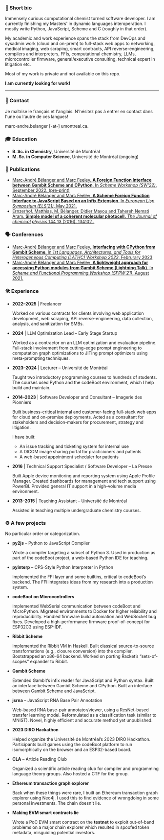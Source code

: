 ### 🙋 Short bio

Immensely curious computational chemist turned software developer. I am currently finishing my Masters' in
dynamic languages interoperation. I mostly write Python, JavaScript, Scheme and
C (roughly in that order).

My academic and work experience spans the stack from DevOps and sysadmin work (cloud and on-prem)
to full-stack web apps to networking, medical imaging, web scraping, smart
contracts, API reverse-engineering, compilers and interpreters, FFIs,
computational chemistry, LLMs, microcontroller firmware, general/executive consulting, technical expert in litigation etc.

Most of my work is private and not available on this repo.

**I am currently looking for work!**

---

### 📇 Contact

Je maîtrise le français et l'anglais. N'hésitez pas à entrer en contact dans
l'une ou l'autre de ces langues!

marc-andre.belanger [-at-] umontreal.ca.

### 🎓 Education
- **B. Sc. in Chemistry**, Université de Montréal
- **M. Sc. in Computer Science**, Université de Montréal (ongoing)

### 📄 Publications
- [Marc-André Bélanger and Marc Feeley, **A Foreign Function Interface between Gambit Scheme and CPython**. In _Scheme Workshop (SW'22)_, September 2022. (pre-print)](https://andykeep.com/SchemeWorkshop2022/scheme2022-final22.pdf)
- [Marc-André Bélanger and Marc Feeley, **A Scheme Foreign Function Interface to JavaScript Based on an Infix Extension**. In _European Lisp Symposium (ELS'21)_, May 2021.](https://zenodo.org/record/4711424)
- [Ernzerhof, Matthias, M. Bélanger, Didier Mayou and Tahereh Nemati Aram. **Simple model of a coherent molecular photocell.** _The Journal of chemical physics_ 144 13 (2016): 134102 .](https://hal.archives-ouvertes.fr/hal-01620569/file/Matthias%20JCP%20-%20copie.pdf)

### 🗣️ Conferences
- [Marc-André Bélanger and Marc Feeley, **Interfacing with CPython from Gambit Scheme**. In _1st Languages, Architectures, and Tools for Heterogeneous Computing (LATHC) Workshop 2023_, Februrary 2023](https://jnamaral.github.io/LATHC/program/#INTERFACING)
- [Marc-André Bélanger and Marc Feeley, **A lightweight approach for accessing Python modules from Gambit Scheme (Lightning Talk)**. In _Scheme and Functional Programming Workshop (SFPW'21)_, August 2021.](https://icfp21.sigplan.org/details/scheme-2021-papers/9/A-lightweight-approach-for-accessing-Python-modules-from-Gambit-Scheme-Lightning-Tal)

### 🛠️ Experience

- **2022–2025** | Freelancer
  
  Worked on various contracts for clients involving web application development,
  web scraping, API reverse-engineering, data collection, analysis, and
  sanitization for SMBs.

- **2024** | LLM Optimization Lead – Early Stage Startup
  
  Worked as a contractor on an LLM optimization and evaluation pipeline.
  Full-stack involvement from cutting-edge prompt engineering to computation
  graph optimizations to JITing prompt optimizers using meta-prompting
  techniques.

- **2023–2024** | Lecturer – Université de Montréal
  
  Taught two introductory programming courses to hundreds of students. The
  courses used Python and the codeBoot environment, which I help build and
  maintain.

- **2014–2023** | Software Developer and Consultant – Imagerie des Pionniers
  
  Built business-critical internal and customer-facing full-stack web apps for
  cloud and on-premise deployments. Acted as a consultant for stakeholders and
  decision-makers for procurement, strategy and litigation.

  I have built:

  - An issue tracking and ticketing system for internal use
  - A DICOM image sharing portal for practicioners and patients
  - A web-based appointment scheduler for patients

- **2016** | Technical Support Specialist / Software Developer – La Presse
  
  Built Apple device monitoring and reporting system using Apple Profile
  Manager. Created dashboards for management and tech support using PowerBI.
  Provided general IT support in a high-volume media environment.

- **2013–2015** | Teaching Assistant – Université de Montréal
  
  Assisted in teaching multiple undergraduate chemistry courses.

### ⚙️ A few projects

No particular order or categorization.

- **py2js** – Python to JavaScript Compiler
  
  Wrote a compiler targeting a subset of Python 3. Used in production as part of
  the codeBoot project, a web-based Python IDE for teaching.

- **pyinterp** – CPS-Style Python Interpreter in Python
  
  Implemented the FFI layer and some builtins, critical to codeBoot’s backend.
  The FFI integrates ideas from my research into a production system.

- **codeBoot on Microcontrollers**
  
  Implemented WebSerial communication between codeBoot and MicroPython. Migrated
  environments to Docker for higher reliability and reproducibility. Handled
  firmware build automation and WebSocket bug fixes. Developed a
  high-performance firmware proof-of-concept for ESP32C3 using ESP-IDF.

- **Ribbit Scheme**

  Implemented the Ribbit VM in Haskell. Built classical source-to-source
  transformations (e.g., closure conversion) into the compiler. Bootstrapped an
  x86-64 backend. Worked on porting Racket’s “sets-of-scopes” expander to
  Ribbit.

- **Gambit Scheme**
  
  Extended Gambit’s infix reader for JavaScript and Python syntax. Built an
  interface between Gambit Scheme and CPython. Built an interface between Gambit
  Scheme and JavaScript.

- **jsrna** – JavaScript RNA Base Pair Annotation
  
  Web-based RNA base-pair annotator/viewer, using a ResNet-based transfer
  learning model. Reformulated as a classification task (similar to MNIST).
  Novel, highly efficient and accurate method yet unpublished.

- **2023 DIRO Hackathon**
  
  Helped organize the Université de Montréal’s 2023 DIRO Hackathon.
  Participants built games using the codeBoot platform to run isomorphically on
  the browser and an ESP32-based board.

- **CLA** – Article Reading Club
  
  Organized a scientific article reading club for compiler and programming
  language theory groups. Also hosted a CTF for the group.

- **Ethereum transaction graph explorer**

  Back when these things were rare, I built an Ethereum transaction graph
  explorer using Neo4j. I used this to find evidence of wrongdoing in some
  personal investments. The chain doesn't lie.
  
- **Making EVM smart contracts lie**

  Wrote a PoC EVM smart contract on the **testnet** to exploit out-of-band
  problems on a major chain explorer which resulted in spoofed token metadata,
  misguiding potential investors.
